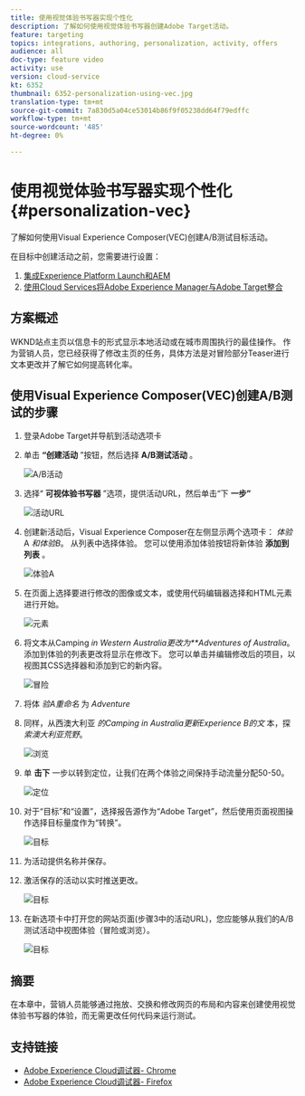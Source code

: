 ```yaml
---
title: 使用视觉体验书写器实现个性化
description: 了解如何使用视觉体验书写器创建Adobe Target活动。
feature: targeting
topics: integrations, authoring, personalization, activity, offers
audience: all
doc-type: feature video
activity: use
version: cloud-service
kt: 6352
thumbnail: 6352-personalization-using-vec.jpg
translation-type: tm+mt
source-git-commit: 7a830d5a04ce53014b86f9f05238dd64f79edffc
workflow-type: tm+mt
source-wordcount: '485'
ht-degree: 0%

---
```



# 使用视觉体验书写器实现个性化 {#personalization-vec}

了解如何使用Visual Experience Composer(VEC)创建A/B测试目标活动。

在目标中创建活动之前，您需要进行设置：

1. [集成Experience Platform Launch和AEM](https://docs.adobe.com/content/help/en/experience-manager-learn/sites/integrations/experience-platform-launch/overview.html)
2. [使用Cloud Services将Adobe Experience Manager与Adobe Target整合](https://docs.adobe.com/content/help/en/experience-manager-learn/sites/integrations/target/setup-aem-target-cloud-service.html)

## 方案概述

WKND站点主页以信息卡的形式显示本地活动或在城市周围执行的最佳操作。 作为营销人员，您已经获得了修改主页的任务，具体方法是对冒险部分Teaser进行文本更改并了解它如何提高转化率。

## 使用Visual Experience Composer(VEC)创建A/B测试的步骤

1. 登录Adobe Target并导航到活动选项卡
1. 单击 **“创建活动** ”按钮，然后选择 **A/B测试活动** 。

   ![A/B活动](assets/ab-target-activity.png)

1. 选择“ **可视体验书写器** ”选项，提供活动URL，然后单击“下 **一步”**

   ![活动URL](assets/ab-test-url.png)

1. 创建新活动后，Visual Experience Composer在左侧显示两个选项卡： *体验* A *和体验B*。 从列表中选择体验。 您可以使用添加体验按钮将新体验 **添加到列表** 。

   ![体验A](assets/experience.png)

1. 在页面上选择要进行修改的图像或文本，或使用代码编辑器选择和HTML元素进行开始。

   ![元素](assets/select-element.png)

1. 将文本从Camping *in Western Australia更改为**Adventures of Australia*。 添加到体验的列表更改将显示在修改下。 您可以单击并编辑修改后的项目，以视图其CSS选择器和添加到它的新内容。

   ![冒险](assets/adventures.png)

1. 将体 *验A重命名* 为 *Adventure*
1. 同样，从西澳大利亚 *的Camping* *in Australia更新Experience B的文* 本，探 *索澳大利亚荒野*。

   ![浏览](assets/explore.png)

1. 单 **击下** 一步以转到定位，让我们在两个体验之间保持手动流量分配50-50。

   ![定位](assets/targeting.png)

1. 对于“目标”和“设置”，选择报告源作为“Adobe Target”，然后使用页面视图操作选择目标量度作为“转换”。

   ![目标](assets/goals.png)

1. 为活动提供名称并保存。
1. 激活保存的活动以实时推送更改。

   ![目标](assets/activate.png)

1. 在新选项卡中打开您的网站页面(步骤3中的活动URL)，您应能够从我们的A/B测试活动中视图体验（冒险或浏览）。

   ![目标](assets/publish.png)

## 摘要

在本章中，营销人员能够通过拖放、交换和修改网页的布局和内容来创建使用视觉体验书写器的体验，而无需更改任何代码来运行测试。

## 支持链接

* [Adobe Experience Cloud调试器- Chrome](https://chrome.google.com/webstore/detail/adobe-experience-cloud-de/ocdmogmohccmeicdhlhhgepeaijenapj)
* [Adobe Experience Cloud调试器- Firefox](https://addons.mozilla.org/en-US/firefox/addon/adobe-experience-platform-dbg/)
